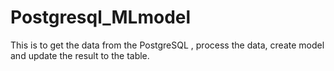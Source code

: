 # Postgresql_MLmodel
This is to get the data from the PostgreSQL , process the data, create model and update the result to the table.

